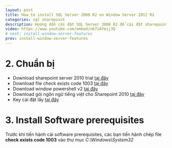 ```yaml
---
layout: post
title: How to install SQL Server 2008 R2 on Window Server 2012 R2
categories: sql sharepoint
description: Hướng dẫn cài đặt SQL Server 2008 R2 để cài đặt sharepoint 2010 trên window server 2012R2
video: https://www.youtube.com/embed/nb7iAYeij3Q
# next: install-window-server-features
prev: install-window-server-features
---
```


# 2. Chuẩn bị

* Download sharepoint server 2010 trial [tại đây](https://www.microsoft.com/en-us/download/details.aspx?id=16631)
* Download file check exists code 1003 [tại đây](https://123link.doctinhot360.site/AeEW5Iy)
* Download window powershell v2 [tại đây](https://www.microsoft.com/en-us/download/details.aspx?id=20430)
* Download gói ngôn ngữ tiếng việt cho Sharepoint 2010 [tại đây](https://www.microsoft.com/vi-VN/download/details.aspx?id=3411)
* Key cài đặt lấy [tại đây](http://bit.ly/2vsmjo4)
 
# 3. Install Software prerequisites

Trước khi tiến hành cài software prerequisites, các bạn tiến hành chép file **check exists code 1003** vào thư mục *C:\Windows\System32*


